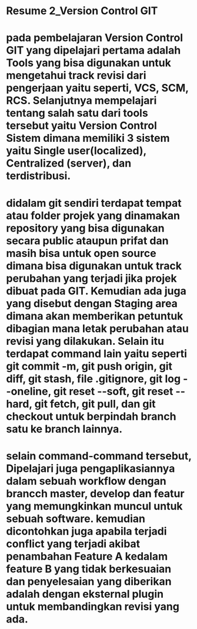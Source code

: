 # Resume 2_Version Control GIT

# pada pembelajaran Version Control GIT yang dipelajari pertama adalah Tools yang bisa digunakan untuk mengetahui track revisi dari pengerjaan yaitu seperti, VCS, SCM, RCS. Selanjutnya mempelajari tentang salah satu dari tools tersebut yaitu Version Control Sistem  dimana memiliki 3 sistem yaitu Single user(localized), Centralized (server), dan terdistribusi.

# didalam git sendiri terdapat tempat atau folder projek yang dinamakan repository yang bisa digunakan secara public ataupun prifat dan masih bisa untuk open source dimana bisa digunakan untuk track perubahan yang terjadi jika projek dibuat  pada GIT. Kemudian ada juga yang disebut dengan Staging area dimana akan memberikan petuntuk dibagian mana letak perubahan atau revisi yang dilakukan. Selain itu terdapat command lain yaitu seperti git commit -m, git push origin, git diff, git stash, file .gitignore, git log --oneline, git reset --soft, git reset --hard, git fetch, git pull, dan git checkout untuk berpindah branch satu ke branch lainnya.

# selain command-command tersebut, Dipelajari juga pengaplikasiannya dalam sebuah workflow dengan brancch master, develop dan featur yang memungkinkan muncul untuk sebuah software. kemudian dicontohkan juga apabila terjadi conflict yang terjadi akibat penambahan Feature A kedalam feature B yang tidak berkesuaian dan penyelesaian yang diberikan adalah dengan eksternal plugin untuk membandingkan revisi yang ada.
